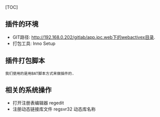 [TOC]

## 插件的环境
- GIT路径: http://192.168.0.202/gitlab/app.ipc.web下的webactivex目录.
- 打包工具: Inno Setup

## 插件打包脚本
    我们使用的是用BAT脚本方式来做插件的.

## 相关的系统操作
- 打开注册表编辑器 regedit
- 注册动态链接库文件 regsvr32 动态库名称
